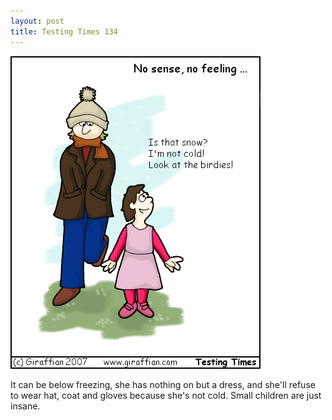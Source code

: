 ```yaml
---
layout: post
title: Testing Times 134
---
```

<img src="/images/tt0134.png">

It can be below freezing, she has nothing on but a dress, and she'll refuse to wear hat, coat and gloves because she's not cold. Small children are just insane. 